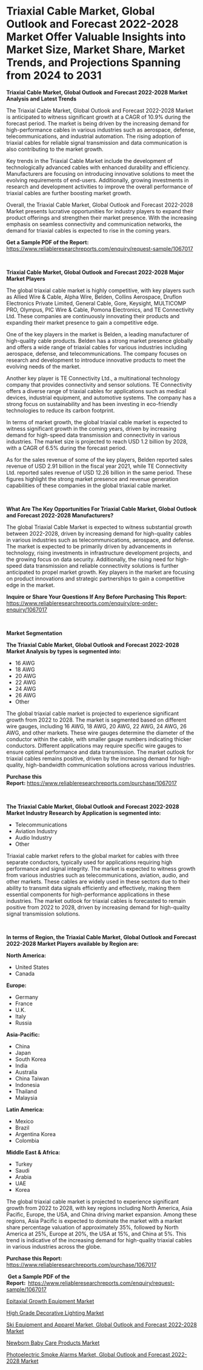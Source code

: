<p><h1>Triaxial Cable Market, Global Outlook and Forecast 2022-2028 Market Offer Valuable Insights into Market Size, Market Share, Market Trends, and Projections Spanning from 2024 to 2031</h1></p><p><strong>Triaxial Cable Market, Global Outlook and Forecast 2022-2028 Market Analysis and Latest Trends</strong></p>
<p><p>The Triaxial Cable Market, Global Outlook and Forecast 2022-2028 Market is anticipated to witness significant growth at a CAGR of 10.9% during the forecast period. The market is being driven by the increasing demand for high-performance cables in various industries such as aerospace, defense, telecommunications, and industrial automation. The rising adoption of triaxial cables for reliable signal transmission and data communication is also contributing to the market growth.</p><p>Key trends in the Triaxial Cable Market include the development of technologically advanced cables with enhanced durability and efficiency. Manufacturers are focusing on introducing innovative solutions to meet the evolving requirements of end-users. Additionally, growing investments in research and development activities to improve the overall performance of triaxial cables are further boosting market growth.</p><p>Overall, the Triaxial Cable Market, Global Outlook and Forecast 2022-2028 Market presents lucrative opportunities for industry players to expand their product offerings and strengthen their market presence. With the increasing emphasis on seamless connectivity and communication networks, the demand for triaxial cables is expected to rise in the coming years.</p></p>
<p><strong>Get a Sample PDF of the Report:&nbsp;</strong> <a href="https://www.reliableresearchreports.com/enquiry/request-sample/1067017">https://www.reliableresearchreports.com/enquiry/request-sample/1067017</a></p>
<p>&nbsp;</p>
<p><strong>Triaxial Cable Market, Global Outlook and Forecast 2022-2028 Major Market Players</strong></p>
<p><p>The global triaxial cable market is highly competitive, with key players such as Allied Wire & Cable, Alpha Wire, Belden, Collins Aerospace, Druflon Electronics Private Limited, General Cable, Gore, Keysight, MULTICOMP PRO, Olympus, PIC Wire & Cable, Pomona Electronics, and TE Connectivity Ltd. These companies are continuously innovating their products and expanding their market presence to gain a competitive edge.</p><p>One of the key players in the market is Belden, a leading manufacturer of high-quality cable products. Belden has a strong market presence globally and offers a wide range of triaxial cables for various industries including aerospace, defense, and telecommunications. The company focuses on research and development to introduce innovative products to meet the evolving needs of the market.</p><p>Another key player is TE Connectivity Ltd., a multinational technology company that provides connectivity and sensor solutions. TE Connectivity offers a diverse range of triaxial cables for applications such as medical devices, industrial equipment, and automotive systems. The company has a strong focus on sustainability and has been investing in eco-friendly technologies to reduce its carbon footprint.</p><p>In terms of market growth, the global triaxial cable market is expected to witness significant growth in the coming years, driven by increasing demand for high-speed data transmission and connectivity in various industries. The market size is projected to reach USD 1.2 billion by 2028, with a CAGR of 6.5% during the forecast period.</p><p>As for the sales revenue of some of the key players, Belden reported sales revenue of USD 2.91 billion in the fiscal year 2021, while TE Connectivity Ltd. reported sales revenue of USD 12.26 billion in the same period. These figures highlight the strong market presence and revenue generation capabilities of these companies in the global triaxial cable market.</p></p>
<p>&nbsp;</p>
<p><strong>What Are The Key Opportunities For Triaxial Cable Market, Global Outlook and Forecast 2022-2028 Manufacturers?</strong></p>
<p><p>The global Triaxial Cable Market is expected to witness substantial growth between 2022-2028, driven by increasing demand for high-quality cables in various industries such as telecommunications, aerospace, and defense. The market is expected to be primarily driven by advancements in technology, rising investments in infrastructure development projects, and the growing focus on data security. Additionally, the rising need for high-speed data transmission and reliable connectivity solutions is further anticipated to propel market growth. Key players in the market are focusing on product innovations and strategic partnerships to gain a competitive edge in the market.</p></p>
<p><strong>Inquire or Share Your Questions If Any Before Purchasing This Report:</strong> <a href="https://www.reliableresearchreports.com/enquiry/pre-order-enquiry/1067017">https://www.reliableresearchreports.com/enquiry/pre-order-enquiry/1067017</a></p>
<p>&nbsp;</p>
<p><strong>Market Segmentation</strong></p>
<p><strong>The Triaxial Cable Market, Global Outlook and Forecast 2022-2028 Market Analysis by types is segmented into:</strong></p>
<p><ul><li>16 AWG</li><li>18 AWG</li><li>20 AWG</li><li>22 AWG</li><li>24 AWG</li><li>26 AWG</li><li>Other</li></ul></p>
<p><p>The global triaxial cable market is projected to experience significant growth from 2022 to 2028. The market is segmented based on different wire gauges, including 16 AWG, 18 AWG, 20 AWG, 22 AWG, 24 AWG, 26 AWG, and other markets. These wire gauges determine the diameter of the conductor within the cable, with smaller gauge numbers indicating thicker conductors. Different applications may require specific wire gauges to ensure optimal performance and data transmission. The market outlook for triaxial cables remains positive, driven by the increasing demand for high-quality, high-bandwidth communication solutions across various industries.</p></p>
<p><strong>Purchase this Report:&nbsp;</strong><a href="https://www.reliableresearchreports.com/purchase/1067017">https://www.reliableresearchreports.com/purchase/1067017</a></p>
<p>&nbsp;</p>
<p><strong>The Triaxial Cable Market, Global Outlook and Forecast 2022-2028 Market Industry Research by Application is segmented into:</strong></p>
<p><ul><li>Telecommunications</li><li>Aviation Industry</li><li>Audio Industry</li><li>Other</li></ul></p>
<p><p>Triaxial cable market refers to the global market for cables with three separate conductors, typically used for applications requiring high performance and signal integrity. The market is expected to witness growth from various industries such as telecommunications, aviation, audio, and other markets. These cables are widely used in these sectors due to their ability to transmit data signals efficiently and effectively, making them essential components for high-performance applications in these industries. The market outlook for triaxial cables is forecasted to remain positive from 2022 to 2028, driven by increasing demand for high-quality signal transmission solutions.</p></p>
<p>&nbsp;</p>
<p><strong>In terms of Region, the Triaxial Cable Market, Global Outlook and Forecast 2022-2028 Market Players available by Region are:</strong></p>
<p>
    <p> <strong> North America: </strong>
        <ul>
            <li>United States</li>
            <li>Canada</li>
        </ul>
        </p> 
    <p> <strong> Europe: </strong>
        <ul>
            <li>Germany</li>
            <li>France</li>
            <li>U.K.</li>
            <li>Italy</li>
            <li>Russia</li>
        </ul>
        </p> 
    <p> <strong> Asia-Pacific: </strong>
        <ul>
            <li>China</li>
            <li>Japan</li>
            <li>South Korea</li>
            <li>India</li>
            <li>Australia</li>
            <li>China Taiwan</li>
            <li>Indonesia</li>
            <li>Thailand</li>
            <li>Malaysia</li>
        </ul>
        </p> 
    <p> <strong> Latin America: </strong>
        <ul>
            <li>Mexico</li>
            <li>Brazil</li>
            <li>Argentina Korea</li>
            <li>Colombia</li>
        </ul>
        </p> 
    <p> <strong> Middle East & Africa: </strong>
        <ul>
            <li>Turkey</li>
            <li>Saudi</li>
            <li>Arabia</li>
            <li>UAE</li>
            <li>Korea</li>
        </ul>
    </p>
    </p>
<p><p>The global triaxial cable market is projected to experience significant growth from 2022 to 2028, with key regions including North America, Asia Pacific, Europe, the USA, and China driving market expansion. Among these regions, Asia Pacific is expected to dominate the market with a market share percentage valuation of approximately 35%, followed by North America at 25%, Europe at 20%, the USA at 15%, and China at 5%. This trend is indicative of the increasing demand for high-quality triaxial cables in various industries across the globe.</p></p>
<p><strong>Purchase this Report: </strong><a href="https://www.reliableresearchreports.com/purchase/1067017">https://www.reliableresearchreports.com/purchase/1067017</a></p>
<p>&nbsp;<strong>Get a Sample PDF of the Report:&nbsp;&nbsp;</strong><a href="https://www.reliableresearchreports.com/enquiry/request-sample/1067017">https://www.reliableresearchreports.com/enquiry/request-sample/1067017</a></p>
<p><strong></strong></p>
<p><p><a href="https://medium.com/@coltsporer/epitaxial-growth-equipment-market-trends-and-market-analysis-forecasted-for-period-2024-2031-3016f0f16fcd">Epitaxial Growth Equipment Market</a></p><p><a href="https://medium.com/@staceyhilll87/high-grade-decorative-lighting-market-insight-market-trends-growth-forecasted-from-2024-to-2031-fe32fd2c0e2a">High Grade Decorative Lighting Market</a></p><p><a href="https://github.com/kufem1/Market-Research-Report-List-1/blob/main/ski-equipment-and-apparel-market-global-outlook-and-forecast-2022-2028-market.md">Ski Equipment and Apparel Market, Global Outlook and Forecast 2022-2028 Market</a></p><p><a href="https://medium.com/@staceyhilll87/newborn-baby-care-products-market-research-report-its-history-and-forecast-2024-to-2031-50d004c9bae3">Newborn Baby Care Products Market</a></p><p><a href="https://github.com/peachesmcdowel1/Market-Research-Report-List-1/blob/main/photoelectric-smoke-alarms-market-global-outlook-and-forecast-2022-2028-market.md">Photoelectric Smoke Alarms Market, Global Outlook and Forecast 2022-2028 Market</a></p></p>